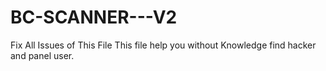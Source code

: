 # BC-SCANNER---V2
Fix All Issues of This File
This file help you without Knowledge find hacker and panel user.
